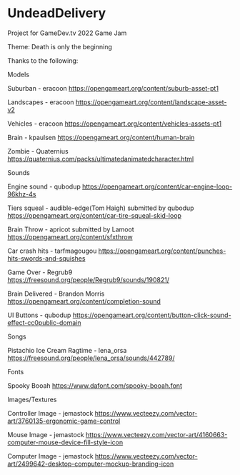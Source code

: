 # UndeadDelivery

Project for GameDev.tv 2022 Game Jam

Theme: Death is only the beginning

Thanks to the following:

Models

Suburban - eracoon
	https://opengameart.org/content/suburb-asset-pt1

Landscapes - eracoon
	https://opengameart.org/content/landscape-asset-v2

Vehicles - eracoon
	https://opengameart.org/content/vehicles-assets-pt1

Brain - kpaulsen
	https://opengameart.org/content/human-brain

Zombie - Quaternius
	https://quaternius.com/packs/ultimatedanimatedcharacter.html

	
Sounds

Engine sound - qubodup
	https://opengameart.org/content/car-engine-loop-96khz-4s
	
Tiers squeal - audible-edge(Tom Haigh) submitted by qubodup
	https://opengameart.org/content/car-tire-squeal-skid-loop
	
Brain Throw - apricot submitted by Lamoot
	https://opengameart.org/content/sfxthrow

Car crash hits - tarfmagougou
	https://opengameart.org/content/punches-hits-swords-and-squishes

Game Over - Regrub9
	https://freesound.org/people/Regrub9/sounds/190821/

Brain Delivered - Brandon Morris
	https://opengameart.org/content/completion-sound

UI Buttons - qubodup
	https://opengameart.org/content/button-click-sound-effect-cc0public-domain


Songs

Pistachio Ice Cream Ragtime - lena_orsa
	https://freesound.org/people/lena_orsa/sounds/442789/

Fonts

Spooky Booah
	https://www.dafont.com/spooky-booah.font


Images/Textures

Controller Image - jemastock
	https://www.vecteezy.com/vector-art/3760135-ergonomic-game-control

Mouse Image - jemastock
	https://www.vecteezy.com/vector-art/4160663-computer-mouse-device-fill-style-icon
  
Computer Image - jemastock
	https://www.vecteezy.com/vector-art/2499642-desktop-computer-mockup-branding-icon

